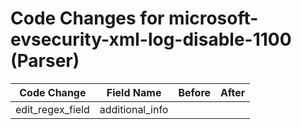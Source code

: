# Code Changes for microsoft-evsecurity-xml-log-disable-1100 (Parser)

| Code Change | Field Name | Before | After |
|-------------|------------|--------|-------|
| edit_regex_field | additional_info |  |  |